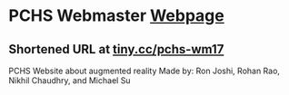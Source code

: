 # PCHS Webmaster [Webpage](https://pchs-webmaster.github.io)
## Shortened URL at [tiny.cc/pchs-wm17](https://tiny.cc/pchs-wm17)
PCHS Website about augmented reality
Made by:
Ron Joshi, Rohan Rao, Nikhil Chaudhry, and Michael Su